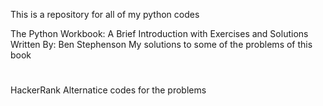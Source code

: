 
This is a repository for all of my python codes


The Python Workbook: A Brief Introduction with Exercises and Solutions
Written By: Ben Stephenson
My solutions to some of the problems of this book


#
HackerRank
Alternatice codes for the problems
